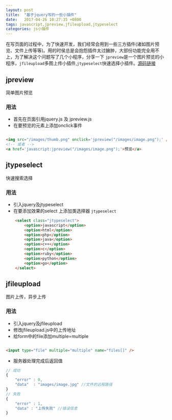 ```yaml
---
layout: post
title:  "基于jquery写的一些小插件"
date:   2017-04-26 10:27:35 +0800
tags: javascript,jpreview,jfileupload,jtypeselect
categories: js小插件
---
```


在写页面的过程中，为了快速开发，我们经常会用到一些三方插件(诸如图片预览、文件上传等等)。用的时侯总是会抱怨插件太过臃肿，大部份功能完全用不上，为了解决这个问题写了几个小程序，分享一下 `jpreview`是一个图片预览的小程序，`jfileupload`多图上传小插件,`jtypeselect`快速选择小插件。[源码链接](https://github.com/Haiwera/simpleplugins.git)

<!--break-->

## jpreview

简单图片预览

### 用法 

* 首先在页面引用jquery.js 及 jpreview.js
* 在要预览的元素上添加onclick事件

~~~html

<img src="/images/thumb.png" onclick='jpreview("/images/image.png");' />
<!-- 或者 -->
<a href='javascript:jpreview("/images/image.png");'>预览</a>

~~~
## jtypeselect

快速搜索选择

### 用法

* 引入jquery及jtypeselect
* 在要添加效果的select 上添加类选择器 `jtypeselect`

~~~html
	<select class="jtypeselect">
		<option>javascript</option>
		<option>html</option>
		<option>php</option>
		<option>java</option>
		<option>c++</option>
		<option>c</option>
		<option>ruby</option>
		<option>python</option>
		<option>go</option>
	</select>
~~~

## jfileupload

图片上传，异步上传

### 用法

* 引入jquery及jfileupload
* 修改jfileupload.js中的上传地址
* 给form中的file添加multiple=multiple

~~~html

<input type="file" multiple="multiple" name="files[]" />

~~~
* 服务器处理完成后返回值

~~~javascript
// 成功
{
	"error" : 0,
	"data"  : "images/image.jpg" //文件的远程路径
}
// 失败
{
	"error" : 1,
	"data" : "上传失败" //错误信息
}
~~~



